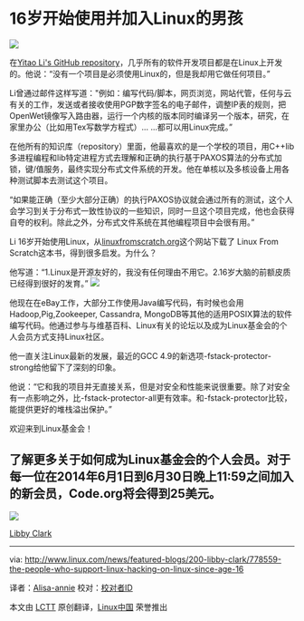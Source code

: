 16岁开始使用并加入Linux的男孩
================================================================================
![](http://www.linux.com/images/stories/41373/Yitao-Li.png)

  在[Yitao Li's GitHub repository][1]，几乎所有的软件开发项目都是在Linux上开发的。他说：“没有一个项目是必须使用Linux的，但是我却用它做任何项目。”

  Li曾通过邮件这样写道："例如：编写代码/脚本，网页浏览，网站代管，任何与云有关的工作，发送或者接收使用PGP数字签名的电子邮件，调整IP表的规则，把OpenWet镜像写入路由器，运行一个内核的版本同时编译另一个版本，研究，在家里办公（比如用Tex写数学方程式）... ...都可以用Linux完成。”

  在他所有的知识库（repository）里面，他最喜欢的是一个学校的项目，用C++lib多进程编程和lib特定进程方式去理解和正确的执行基于PAXOS算法的分布式加锁，键/值服务，最终实现分布式文件系统的开发。他在单核以及多核设备上用各种测试脚本去测试这个项目。

  “如果能正确（至少大部分正确）的执行PAXOS协议就会通过所有的测试，这个人会学习到关于分布式一致性协议的一些知识，同时一旦这个项目完成，他也会获得自夸的权利。除此之外，分布式文件系统在其他编程项目中会很有用。”

  Li 16岁开始使用Linux，从[linuxfromscratch.org][2]这个网站下载了 Linux From Scratch这本书，得到很多启发。为什么？

  他写道：“1.Linux是开源友好的，我没有任何理由不用它。2.16岁大脑的前额皮质已经得到很好的发育。”
[![](http://www.linux.com/images/stories/41373/ldc_peop_linux.png)][3]


  他现在在eBay工作，大部分工作使用Java编写代码，有时候也会用Hadoop,Pig,Zookeeper, Cassandra, MongoDB等其他的适用POSIX算法的软件编写代码。他通过参与与维基百科、Linux有关的论坛以及成为Linux基金会的个人会员方式支持Linux社区。

  他一直关注Linux最新的发展，最近的GCC 4.9的新选项-fstack-protector-strong给他留下了深刻的印象。

  他说：“它和我的项目并无直接关系，但是对安全和性能来说很重要。除了对安全有一点影响之外，比-fstack-protector-all更有效率。和-fstack-protector比较，能提供更好的堆栈溢出保护。”

  欢迎来到Linux基金会！

  了解更多关于如何成为Linux基金会的个人会员。对于每一位在2014年6月1日到6月30日晚上11:59之间加入的新会员，Code.org将会得到25美元。
----------

![](http://www.linux.com/community/forums/avatar/41373/catid/200-libby-clark/thumbnail/large/cache/1331753338)

[Libby Clark][4]

--------------------------------------------------------------------------------

via: http://www.linux.com/news/featured-blogs/200-libby-clark/778559-the-people-who-support-linux-hacking-on-linux-since-age-16

译者：[Alisa-annie](https://github.com/译者ID) 校对：[校对者ID](https://github.com/校对者ID)

本文由 [LCTT](https://github.com/LCTT/TranslateProject) 原创翻译，[Linux中国](http://linux.cn/) 荣誉推出

[1]:https://github.com/yl790
[2]:http://linuxfromscratch.org/
[3]:https://www.linuxfoundation.org/about/join/individual
[4]:http://www.linux.com/community/forums/person/41373/catid/200-libby-clark
